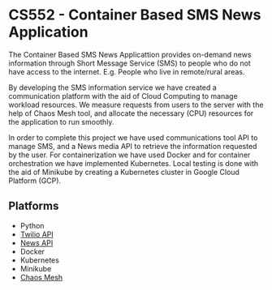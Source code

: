 # CS552 - Container Based SMS News Application

The Container Based SMS News Applicattion provides on-demand news information through Short Message Service (SMS) to people who do not have access to the internet. E.g. People who live in remote/rural areas. 

By developing the SMS information service we have created a communication platform with the aid of Cloud Computing to manage workload resources. We  measure requests from users to the server with the help of Chaos Mesh tool, and allocate the necessary (CPU) resources for the application to run smoothly. 

In order to complete this project we have used communications tool API to manage SMS, and a News media API to retrieve the information requested by the user. For containerization we have used Docker and for container orchestration we have implemented Kubernetes. Local testing is done with the aid of Minikube by creating a Kubernetes cluster in Google Cloud Platform (GCP). 



## Platforms

- Python
- [Twilio API](https://www.twilio.com/)
- [News API](https://newsapi.org/)
- Docker
- Kubernetes
- Minikube
- [Chaos Mesh](https://chaos-mesh.org/)


